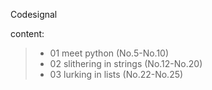 
Codesignal

content:
>* 01 meet python (No.5-No.10)
>* 02 slithering in strings (No.12-No.20)
>* 03 lurking in lists (No.22-No.25)
